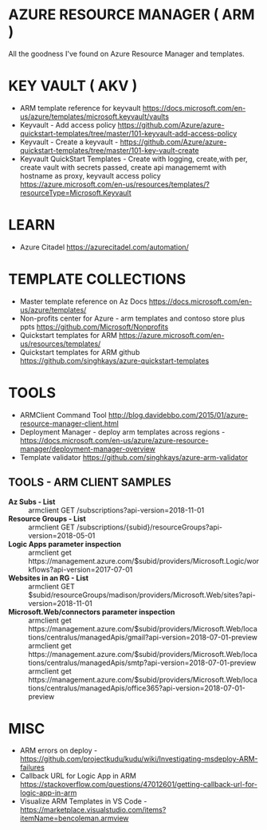 # AZURE RESOURCE MANAGER ( ARM )

All the goodness I've found on Azure Resource Manager and templates.  

# KEY VAULT ( AKV )

* ARM template reference for keyvault <https://docs.microsoft.com/en-us/azure/templates/microsoft.keyvault/vaults>
* Keyvault - Add access policy <https://github.com/Azure/azure-quickstart-templates/tree/master/101-keyvault-add-access-policy>
* Keyvault - Create a keyvault - <https://github.com/Azure/azure-quickstart-templates/tree/master/101-key-vault-create>
* Keyvault QuickStart Templates - Create with logging, create,with per, create vault with secrets passed, create api managememt with hostname as proxy, keyvault access policy <https://azure.microsoft.com/en-us/resources/templates/?resourceType=Microsoft.Keyvault>

# LEARN

* Azure Citadel <https://azurecitadel.com/automation/>

# TEMPLATE COLLECTIONS

* Master template reference on Az Docs <https://docs.microsoft.com/en-us/azure/templates/>
* Non-profits center for Azure - arm templates and contoso store  plus ppts <https://github.com/Microsoft/Nonprofits>
* Quickstart templates for ARM <https://azure.microsoft.com/en-us/resources/templates/>
* Quickstart templates for ARM github <https://github.com/singhkays/azure-quickstart-templates>

# TOOLS 

* ARMClient Command Tool <http://blog.davidebbo.com/2015/01/azure-resource-manager-client.html>
* Deployment Manager - deploy arm templates across regions - https://docs.microsoft.com/en-us/azure/azure-resource-manager/deployment-manager-overview
* Template validator <https://github.com/singhkays/azure-arm-validator>

## TOOLS - ARM CLIENT SAMPLES

<dl>
<dt><strong>Az Subs - List</strong> </dt>
<dd>armclient GET /subscriptions?api-version=2018-11-01</dd>
<dt><strong>Resource Groups - List</strong></dt>
<dd>armclient GET /subscriptions/{subid}/resourceGroups?api-version=2018-05-01</dd>
<dt><strong>Logic Apps parameter inspection</strong></dt>
<dd>armclient get https://management.azure.com/$subid/providers/Microsoft.Logic/workflows?api-version=2017-07-01</dd>
<dt><strong>Websites in an RG - List</strong></dt>
<dd>armclient GET $subid/resourceGroups/madison/providers/Microsoft.Web/sites?api-version=2018-11-01</dd>
<dt><strong>Microsoft.Web/connectors parameter inspection</strong></dt>
<dd>armclient get https://management.azure.com/$subid/providers/Microsoft.Web/locations/centralus/managedApis/gmail?api-version=2018-07-01-preview<br/>
armclient get https://management.azure.com/$subid/providers/Microsoft.Web/locations/centralus/managedApis/smtp?api-version=2018-07-01-preview<br/>
armclient get https://management.azure.com/$subid/providers/Microsoft.Web/locations/centralus/managedApis/office365?api-version=2018-07-01-preview
</dd>
</dl>

# MISC

* ARM errors on deploy - <https://github.com/projectkudu/kudu/wiki/Investigating-msdeploy-ARM-failures>
* Callback URL for Logic App in ARM <https://stackoverflow.com/questions/47012601/getting-callback-url-for-logic-app-in-arm>
* Visualize ARM Templates in VS Code - https://marketplace.visualstudio.com/items?itemName=bencoleman.armview